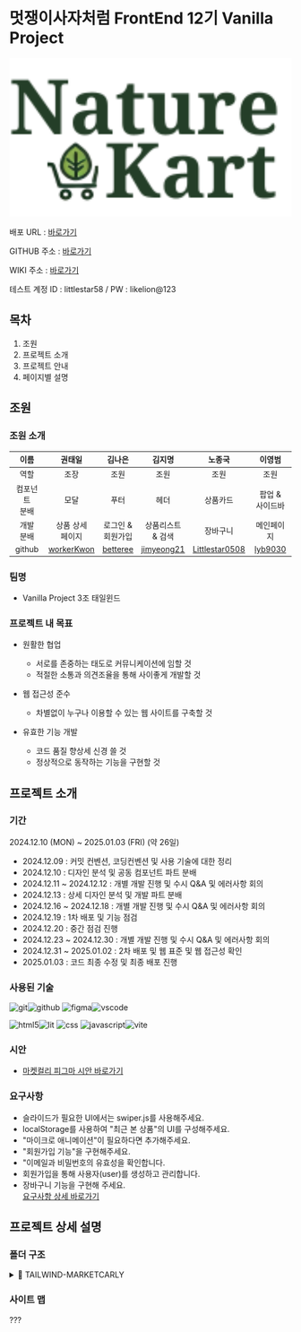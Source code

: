 # 멋쟁이사자처럼 FrontEnd 12기 Vanilla Project

<img src="./public/logo.svg" width="800">

배포 URL : [바로가기](https://carly-tailwind.netlify.app/)

GITHUB 주소 : [바로가기](https://github.com/FRONTENDBOOTCAMP-12th/TailWind-MarketCarly)

WIKI 주소 : [바로가기](https://github.com/FRONTENDBOOTCAMP-12th/TailWind-MarketCarly/wiki)

테스트 계정
ID : littlestar58 / PW : likelion@123

## 목차

1. 조원
2. 프로젝트 소개
3. 프로젝트 안내
4. 페이지별 설명

## 조원

### 조원 소개

|       이름        |                   권태일                    |                 김나은                  |                   김지명                    |                       노종국                        |                이영범                 |
| :---------------: | :-----------------------------------------: | :-------------------------------------: | :-----------------------------------------: | :-------------------------------------------------: | :-----------------------------------: |
|       역할        |                    조장                     |                  조원                   |                    조원                     |                        조원                         |                 조원                  |
| 컴포넌트 <br>분배 |                    모달                     |                  푸터                   |                    헤더                     |                      상품카드                       |          팝업 & <br>사이드바          |
|   개발 <br>분배   |            상품 상세 <br>페이지             |         로그인 & <br> 회원가입          |           상품리스트 <br> & 검색            |                      장바구니                       |              메인페이지               |
|      github       | [workerKwon](https://github.com/workerKwon) | [betteree](https://github.com/betteree) | [jimyeong21](https://github.com/jimyeong21) | [Littlestar0508](https://github.com/Littlestar0508) | [lyb9030](https://github.com/lyb9030) |

### 팀명

-   Vanilla Project 3조 태일윈드

### 프로젝트 내 목표

-   원활한 협업

    -   서로를 존중하는 태도로 커뮤니케이션에 임할 것
    -   적절한 소통과 의견조율을 통해 사이좋게 개발할 것

-   웹 접근성 준수

    -   차별없이 누구나 이용할 수 있는 웹 사이트를 구축할 것

-   유효한 기능 개발
    -   코드 품질 향상세 신경 쓸 것
    -   정상적으로 동작하는 기능을 구현할 것

## 프로젝트 소개

### 기간

2024.12.10 (MON) ~ 2025.01.03 (FRI) (약 26일)

-   2024.12.09 : 커밋 컨벤션, 코딩컨벤션 및 사용 기술에 대한 정리
-   2024.12.10 : 디자인 분석 및 공동 컴포넌트 파트 분배
-   2024.12.11 ~ 2024.12.12 : 개별 개발 진행 및 수시 Q&A 및 에러사항 회의
-   2024.12.13 : 상세 디자인 분석 및 개발 파트 분배
-   2024.12.16 ~ 2024.12.18 : 개별 개발 진행 및 수시 Q&A 및 에러사항 회의
-   2024.12.19 : 1차 배포 및 기능 점검
-   2024.12.20 : 중간 점검 진행
-   2024.12.23 ~ 2024.12.30 : 개별 개발 진행 및 수시 Q&A 및 에러사항 회의
-   2024.12.31 ~ 2025.01.02 : 2차 배포 및 웹 표준 및 웹 접근성 확인
-   2025.01.03 : 코드 최종 수정 및 최종 배포 진행

### 사용된 기술

<img alt="git" src="https://img.shields.io/badge/git-F05032?style=for-the-badge&logo=git&logoColor=white"><img alt="github" src="https://img.shields.io/badge/github-181717?style=for-the-badge&logo=github&logoColor=white"> <img alt="figma" src="https://img.shields.io/badge/Figma-1572B6?style=for-the-badge&logo=figma&logoColor=white"><img alt="vscode" src="https://img.shields.io/badge/Visual_Studio-5C2D91?style=for-the-badge&logo=visual%20studio&logoColor=white">

<img alt="html5" src="https://img.shields.io/badge/html5-F05032?style=for-the-badge&logo=html5&logoColor=white"><img alt="lit" src="https://img.shields.io/badge/lit-F7DF1E?style=for-the-badge&logo=lit&logoColor=black"> <img alt="css" src="https://img.shields.io/badge/css-181717?style=for-the-badge&logo=css3&logoColor=white"> <img alt="javascript" src="https://img.shields.io/badge/javascript-F7DF1E?style=for-the-badge&logo=javascript&logoColor=black"><img alt="vite" src="https://img.shields.io/badge/vite-5c2d91?style=for-the-badge&logo=vite&logoColor=black">

### 시안

-   [마켓컬리 피그마 시안 바로가기](https://www.figma.com/file/Jm4FOBWLsQxsrZvn5LZOgI/마켓칼리?type=design&node-id=365%3A2825&mode=design&t=R5p9Zz4v0ZmFCJYa-1)

### 요구사항

-   슬라이드가 필요한 UI에서는 swiper.js를 사용해주세요.
-   localStorage를 사용하여 "최근 본 상품"의 UI를 구성해주세요.
-   "마이크로 애니메이션"이 필요하다면 추가해주세요.
-   "회원가입 기능"을 구현해주세요.
-   "이메일과 비밀번호의 유효성을 확인합니다.
-   회원가입을 통해 사용자(user)를 생성하고 관리합니다.
-   장바구니 기능을 구현해 주세요.<br>
    [요구사항 상세 바로가기](https://productive-printer-b81.notion.site/8da1841590ad4b05b28ec0d0d61dae42)

## 프로젝트 상세 설명

### 폴더 구조

<details>
<summary>📁 TAILWIND-MARKETCARLY</summary>

    📦src
     ┣ 📂Api
     ┣ 📂Components
     ┃ ┣ 📂AddCart
     ┃ ┣ 📂Badge
     ┃ ┣ 📂BannerMiddle
     ┃ ┣ 📂Birth
     ┃ ┣ 📂Bubble
     ┃ ┣ 📂Cart
     ┃ ┣ 📂CheckBox
     ┃ ┣ 📂Header
     ┃ ┣ 📂IncDecComponent
     ┃ ┣ 📂Input
     ┃ ┣ 📂Label
     ┃ ┣ 📂PopUp
     ┃ ┣ 📂ProductCard
     ┃ ┣ 📂ProductDetailModal
     ┃ ┣ 📂ProductHeader
     ┃ ┣ 📂ProductPagination
     ┃ ┣ 📂ProductSorting
     ┃ ┣ 📂ProductSwiper
     ┃ ┣ 📂Radio
     ┃ ┣ 📂RadioGroup
     ┃ ┣ 📂Search
     ┃ ┣ 📂SideBar
     ┃ ┣ 📂SideMenu
     ┃ ┣ 📂Spinner
     ┃ ┣ 📂AddCart
     ┃ ┗ 📂swiper
     ┣ 📂Layout
     ┃ ┣ 📂Footer
     ┃ ┗ 📂Header
     ┣ 📂Pages
     ┃ ┣ 📂Cart
     ┃ ┣ 📂Login
     ┃ ┣ 📂ProductDetail
     ┃ ┣ 📂ProductList
     ┃ ┣ 📂Register
     ┃ ┗ 📂SearchResult
     ┣ 📂Styles
     ┗ 📂Utils

</details>

### 사이트 맵

???
